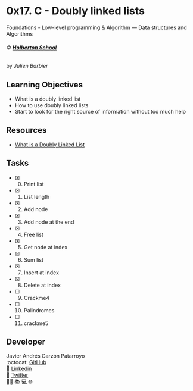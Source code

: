 # 0x17. C - Doubly linked lists
Foundations - Low-level programming & Algorithm ― Data structures and Algorithms

###### :copyright: **[Holberton School](https://www.holbertonschool.com/)**
by _Julien Barbier_

## Learning Objectives
* What is a doubly linked list
* How to use doubly linked lists
* Start to look for the right source of information without too much help

## Resources
* [What is a Doubly Linked List](https://www.youtube.com/watch?v=k0pjD12bzP0)

## Tasks
* [x] 0. Print list
* [x] 1. List length
* [x] 2. Add node
* [x] 3. Add node at the end
* [x] 4. Free list
* [x] 5. Get node at index
* [x] 6. Sum list
* [x] 7. Insert at index
* [x] 8. Delete at index
* [ ] 9. Crackme4
* [ ] 10. Palindromes
* [ ] 11. crackme5

## Developer
Javier Andrés Garzón Patarroyo  
:octocat: [GitHub](https://github.com/javierandresgp/)  
:link: [Linkedin](https://www.linkedin.com/in/javierandresgp/)  
:link: [Twitter](https://twitter.com/javierandresgp0)  
:man_technologist: :books: :computer: :globe_with_meridians:

